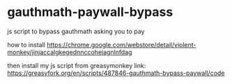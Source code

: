 # gauthmath-paywall-bypass
js script to bypass gauthmath asking you to pay 

how to install
https://chrome.google.com/webstore/detail/violent-monkey/jinjaccalgkegednnccohejagnlnfdag

then install my js script from greasymonkey
link: https://greasyfork.org/en/scripts/487846-gauthmath-bypass-paywall/code

